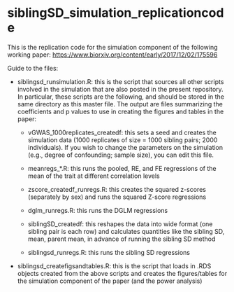 # siblingSD_simulation_replicationcode

This is the replication code for the simulation component of the following working paper: https://www.biorxiv.org/content/early/2017/12/02/175596

Guide to the files:

- siblingsd_runsimulation.R: this is the script that sources all other scripts involved in the simulation that are also posted in the present repository. In particular, these scripts are the following, and should be stored in the same directory as this master file. The output are files summarizing the coefficients and p values to use in creating the figures and tables in the paper:

	- vGWAS_1000replicates_createdf: this sets a seed and creates the simulation data (1000 replicates of size = 1000 sibling pairs; 2000 individuals). If you wish to change the parameters on the simulation (e.g., degree of confounding; sample size), you can edit this file.

	- meanregs_*.R: this runs the pooled, RE, and FE regressions of the mean of the trait at different correlation levels

	- zscore_createdf_runregs.R: this creates the squared z-scores (separately by sex) and runs the squared Z-score regressions

	- dglm_runregs.R: this runs the DGLM regressions

	- siblingSD_createdf: this reshapes the data into wide format (one sibling pair is each row) and calculates quantities like the sibling SD, mean, parent mean, in advance of running the sibling SD method

	- siblingsd_runregs.R: this runs the sibling SD regressions


- siblingsd_createfigsandtables.R: this is the script that loads in .RDS objects created from the above scripts and creates the figures/tables for the simulation component of the paper (and the power analysis)




